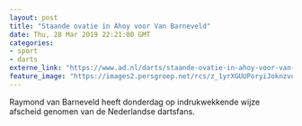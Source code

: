 ```yaml
---
layout: post
title: "Staande ovatie in Ahoy voor Van Barneveld"
date: Thu, 28 Mar 2019 22:21:00 GMT
categories: 
- sport 
- darts 
externe_link: "https://www.ad.nl/darts/staande-ovatie-in-ahoy-voor-van-barneveld~aae6f30a/"
feature_image: "https://images2.persgroep.net/rcs/z_1yrXGUUPoryiJoknzvqyoGrSQ/diocontent/144374286/_fitwidth/400/?appId=21791a8992982cd8da851550a453bd7f&quality=0.7"
---
```


Raymond van Barneveld heeft donderdag op indrukwekkende wijze afscheid genomen van de Nederlandse dartsfans.
